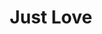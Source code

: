 ---
title:          Just Love
slug:           jl

names:
  chinese:      老婆大人
  previous:     My Wife, Your Honour
genre:          modern
episodes:       20
broadcast:
  start:        2005-05-09
  end:          2005-06-03
producer:       Chong Wai-Kin
starring:       Jessica Hsuan, Sunny Chan, Dave Wong, Patrick Tang, <mark>Selena Lee</mark>
synopsis:       Judge KO HEI-Man (Jessica Hsuan) and KOT KWOK-Kwong (Sunny Chan) have agreed that Man will concentrate on her career while Kwong will be taking care of the housework after they get married. Everything is in harmony until Kwong’s father discovers Man and Kwong’s pre-marriage written agreement. Their relationship complicates ever since. To make things worse, Kwong breaks the agreement and demands to have his own career. Man does not pay much attention at first until she finds out that Kwong, who is free from family burden, is having an affair. Man learns to become more affectionate in the hope of saving the marriage. Unfortunately, the whole situation deteriorates when Kwong decides that Man is too close to her ex-boyfriend, TAI CHI-HUNG (Dave Wong), who is now Man’s colleague. Who has the right to decide who should be in charge of earning money instead of running the family?
role:           supporting

characters:
  -
    fullname:       Leung Yan-Yan (Yoyo)
    identity:       Prosecutor
    appearance:     1-20
    personality:    Very kind-hearted, sweet personalityrson, she has an infinite longing for love. Sometimes she’s nervous and becomes the laughing stock. She is born in a wealthy family, which made her character timid and weak. Therefore she studied law to become a judge.
    background:     Being loved since childhood, Yan Yan had a hard time to change her attitudes at court too, plus her experiences are naive and she often made mistakes. Therefore, she’s not spared and scolded by the judge Ko Hei Man nicknamed \,Female Nail Judge\ Yan Yan envied Hei Man for having a very considerated husband Kot Kwok Kwong and she hoped for the same in the future.
    happenings:     Ah Kei (Patrick Tang) pursued her and eventually got Yan Yan’s agreement, the two started dating. Yan Yan found out that her personality does not match with Ah Kei’s. Kwok Kwong comforted her and cared about her, and slowly she fell in love with Kwok Kwong. Meanwhile, Kwot Kwong and Hei Man wanted to divorce, Yan Yan decided to express her feelings towards Kwot Kwong. However, Kwot Kwong refused. Yan Yan is not convinced, she felt that Hei Man didn’t appreciate Kwot Kwong’s precious virtues.  order to get her love, Yan Yan’s thoughts turned to be radical, she took the opportunity to force Kwot Kwong sign the divorce papers. Otherwise, she’ll accuse Hei Man at court by appearing as witness. All the time Ah Kei never left or forsake towards Yan Yan, will complete sincerity even be able to affect metal and stone?
---